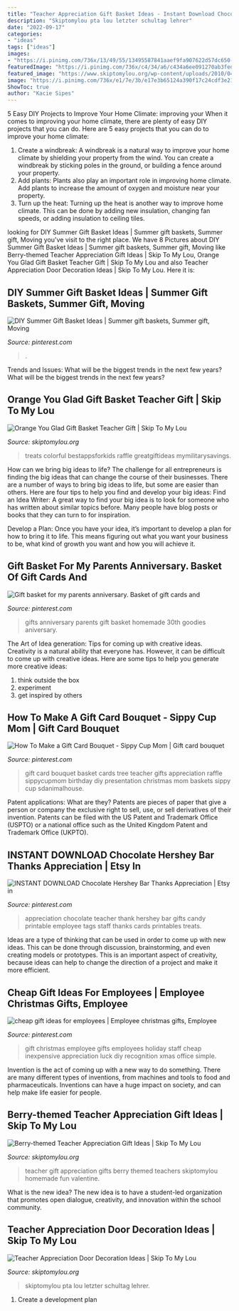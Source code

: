 ```yaml
---
title: "Teacher Appreciation Gift Basket Ideas - Instant Download Chocolate Hershey Bar Thanks Appreciation"
description: "Skiptomylou pta lou letzter schultag lehrer"
date: "2022-09-17"
categories:
- "ideas"
tags: ["ideas"]
images:
- "https://i.pinimg.com/736x/13/49/55/13495587841aaef9fa907622d57dc650--homemade-gifts-gift-baskets.jpg"
featuredImage: "https://i.pinimg.com/736x/c4/34/a6/c434a6ee091270ab3fed75024ee69544.jpg"
featured_image: "https://www.skiptomylou.org/wp-content/uploads/2010/04/TeacherDoor-superstar-1.jpg"
image: "https://i.pinimg.com/736x/e1/7e/3b/e17e3b65124a390f17c24cdf3e214416--good-luck-gifts-employee-gifts.jpg"
ShowToc: true
author: "Kacie Sipes"
---
```



5 Easy DIY Projects to Improve Your Home Climate: improving your
When it comes to improving your home climate, there are plenty of easy DIY projects that you can do. Here are 5 easy projects that you can do to improve your home climate: 
1. Create a windbreak: A windbreak is a natural way to improve your home climate by shielding your property from the wind. You can create a windbreak by sticking poles in the ground, or building a fence around your property. 
2. Add plants: Plants also play an important role in improving home climate. Add plants to increase the amount of oxygen and moisture near your property. 
3. Turn up the heat: Turning up the heat is another way to improve home climate. This can be done by adding new insulation, changing fan speeds, or adding insulation to ceiling tiles. 

	

		
looking for DIY Summer Gift Basket Ideas | Summer gift baskets, Summer gift, Moving you've visit to the right place. We have 8 Pictures about DIY Summer Gift Basket Ideas | Summer gift baskets, Summer gift, Moving like Berry-themed Teacher Appreciation Gift Ideas | Skip To My Lou, Orange You Glad Gift Basket Teacher Gift | Skip To My Lou and also Teacher Appreciation Door Decoration Ideas | Skip To My Lou. Here it is:
		
    
## DIY Summer Gift Basket Ideas | Summer Gift Baskets, Summer Gift, Moving

<img loading=lazy src="https://i.pinimg.com/736x/c4/34/a6/c434a6ee091270ab3fed75024ee69544.jpg" onerror="this.onerror=null;this.src='https://tse4.mm.bing.net/th?id=OIP.OInRvxdu4nzavhRDTjBnxwHaJ4&amp;pid=15.1';" alt="DIY Summer Gift Basket Ideas | Summer gift baskets, Summer gift, Moving">

_Source: pinterest.com_

>. 

	

Trends and Issues: What will be the biggest trends in the next few years?
What will be the biggest trends in the next few years?

    
## Orange You Glad Gift Basket Teacher Gift | Skip To My Lou

<img loading=lazy src="https://www.skiptomylou.org/wp-content/uploads/2015/04/teacher-appreciation-gift-basket-4.jpg" onerror="this.onerror=null;this.src='https://tse2.mm.bing.net/th?id=OIP.gIyjAeC9EwTA1BdayVdXXQHaKl&amp;pid=15.1';" alt="Orange You Glad Gift Basket Teacher Gift | Skip To My Lou">

_Source: skiptomylou.org_

>treats colorful bestappsforkids raffle greatgiftideas mymilitarysavings. 

	

How can we bring big ideas to life?
The challenge for all entrepreneurs is finding the big ideas that can change the course of their businesses. There are a number of ways to bring big ideas to life, but some are easier than others. Here are four tips to help you find and develop your big ideas:
Find an Idea Writer: A great way to find your big idea is to look for someone who has written about similar topics before. Many people have blog posts or books that they can turn to for inspiration.

Develop a Plan: Once you have your idea, it’s important to develop a plan for how to bring it to life. This means figuring out what you want your business to be, what kind of growth you want and how you will achieve it.

    
## Gift Basket For My Parents Anniversary. Basket Of Gift Cards And

<img loading=lazy src="https://i.pinimg.com/736x/13/49/55/13495587841aaef9fa907622d57dc650--homemade-gifts-gift-baskets.jpg" onerror="this.onerror=null;this.src='https://tse3.mm.bing.net/th?id=OIP.DQoL7M96UKJKtFDjcDIstgHaJ3&amp;pid=15.1';" alt="Gift basket for my parents anniversary. Basket of gift cards and">

_Source: pinterest.com_

>gifts anniversary parents gift basket homemade 30th goodies aniversary. 

	

The Art of Idea generation: Tips for coming up with creative ideas.
Creativity is a natural ability that everyone has. However, it can be difficult to come up with creative ideas. Here are some tips to help you generate more creative ideas: 
1. think outside the box 
2. experiment 
3. get inspired by others 

    
## How To Make A Gift Card Bouquet - Sippy Cup Mom | Gift Card Bouquet

<img loading=lazy src="https://i.pinimg.com/736x/70/0e/50/700e50031b29ed6ebb02f0357c583682--gift-card-bouquet-teacher-appreciation.jpg" onerror="this.onerror=null;this.src='https://tse3.mm.bing.net/th?id=OIP.UCCVQATSOIRsfqc5qXglAQHaLG&amp;pid=15.1';" alt="How To Make a Gift Card Bouquet - Sippy Cup Mom | Gift card bouquet">

_Source: pinterest.com_

>gift card bouquet basket cards tree teacher gifts appreciation raffle sippycupmom birthday diy presentation christmas mom baskets sippy cup sdanimalhouse. 

	

Patent applications: What are they?
Patents are pieces of paper that give a person or company the exclusive right to sell, use, or sell derivatives of their invention. Patents can be filed with the US Patent and Trademark Office (USPTO) or a national office such as the United Kingdom Patent and Trademark Office (UKPTO).

    
## INSTANT DOWNLOAD Chocolate Hershey Bar Thanks Appreciation | Etsy In

<img loading=lazy src="https://i.pinimg.com/736x/91/c5/aa/91c5aa0ed334828680afc31fa40a7f11.jpg" onerror="this.onerror=null;this.src='https://tse3.mm.bing.net/th?id=OIP.SputqC31rSObOxssx2ZSKAHaJ3&amp;pid=15.1';" alt="INSTANT DOWNLOAD Chocolate Hershey Bar Thanks Appreciation | Etsy in">

_Source: pinterest.com_

>appreciation chocolate teacher thank hershey bar gifts candy printable employee tags staff thanks cards printables treats. 

	

Ideas are a type of thinking that can be used in order to come up with new ideas. This can be done through discussion, brainstorming, and even creating models or prototypes. This is an important aspect of creativity, because ideas can help to change the direction of a project and make it more efficient.

    
## Cheap Gift Ideas For Employees | Employee Christmas Gifts, Employee

<img loading=lazy src="https://i.pinimg.com/736x/e1/7e/3b/e17e3b65124a390f17c24cdf3e214416--good-luck-gifts-employee-gifts.jpg" onerror="this.onerror=null;this.src='https://tse2.mm.bing.net/th?id=OIP.BQARNBqeZDjFucx6X7MAkAHaJ6&amp;pid=15.1';" alt="cheap gift ideas for employees | Employee christmas gifts, Employee">

_Source: pinterest.com_

>gift christmas employee gifts employees holiday staff cheap inexpensive appreciation luck diy recognition xmas office simple. 

	

Invention is the act of coming up with a new way to do something. There are many different types of inventions, from machines and tools to food and pharmaceuticals. Inventions can have a huge impact on society, and can help make life easier for people.

    
## Berry-themed Teacher Appreciation Gift Ideas | Skip To My Lou

<img loading=lazy src="http://www.skiptomylou.org/wp-content/uploads/2016/04/007.jpg" onerror="this.onerror=null;this.src='https://tse1.mm.bing.net/th?id=OIP.-NOuLTPjwgoyLxhJH9VgNAHaLJ&amp;pid=15.1';" alt="Berry-themed Teacher Appreciation Gift Ideas | Skip To My Lou">

_Source: skiptomylou.org_

>teacher gift appreciation gifts berry themed teachers skiptomylou homemade fun valentine. 

	

What is the new idea?
The new idea is to have a student-led organization that promotes open dialogue, creativity, and innovation within the school community.

    
## Teacher Appreciation Door Decoration Ideas | Skip To My Lou

<img loading=lazy src="https://www.skiptomylou.org/wp-content/uploads/2010/04/TeacherDoor-superstar-1.jpg" onerror="this.onerror=null;this.src='https://tse1.mm.bing.net/th?id=OIP.cYkg-tU2Kjc2ahS02dihHwAAAA&amp;pid=15.1';" alt="Teacher Appreciation Door Decoration Ideas | Skip To My Lou">

_Source: skiptomylou.org_

>skiptomylou pta lou letzter schultag lehrer. 

	

1. Create a development plan 

